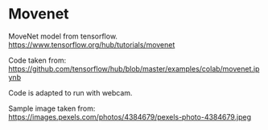# Movenet

MoveNet model from tensorflow.  
https://www.tensorflow.org/hub/tutorials/movenet

Code taken from:  
https://github.com/tensorflow/hub/blob/master/examples/colab/movenet.ipynb

Code is adapted to run with webcam. 

Sample image taken from:  
https://images.pexels.com/photos/4384679/pexels-photo-4384679.jpeg
